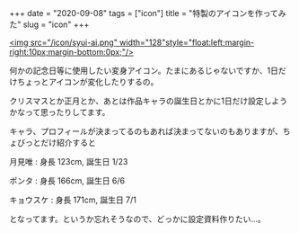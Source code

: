 +++
date = "2020-09-08"
tags = ["icon"]
title = "特製のアイコンを作ってみた"
slug = "icon"
+++

 <a href="/icon/syui-ai.png"><img src="/icon/syui-ai.png" width="128"style="float:left;margin-right:10px;margin-bottom:0px;"/></a>

何かの記念日等に使用したい変身アイコン。たまにあるじゃないですか、1日だけちょっとアイコンが変化したりするの。

クリスマスとか正月とか、あとは作品キャラの誕生日とかに1日だけ設定しようかなって思ったりしてます。

キャラ、プロフィールが決まってるのもあれば決まってないのもありますが、ちょびっとだけ紹介すると

月見唯 : 身長 123cm, 誕生日 1/23

ポンタ : 身長 166cm, 誕生日 6/6

キョウスケ : 身長 171cm, 誕生日 7/1

となってます。というか忘れそうなので、どっかに設定資料作りたい...。

